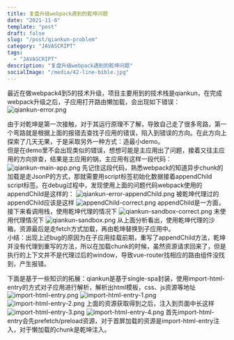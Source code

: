```yaml
---
title: 复盘升级webpack遇到的乾坤问题
date: "2021-11-6"
template: "post"
draft: false
slug: "/post/qiankun-problem"
category: "JAVASCRIPT"
tags:
  - "JAVASCRIPT"
description: "复盘升级webpack遇到的乾坤问题"
socialImage: "/media/42-line-bible.jpg"
---
```



最近在做webpack4到5的技术升级，项目主要用到的技术栈是qiankun，在完成webpack升级之后，子应用打开路由懒加载，会出现如下错误：
![qiankun-error.png](/media/qiankun-error.png)  


由于对乾坤是第一次接触，对于其运行原理不了解，导致自己走了很多弯路，第一个弯路就是根据上面的报错去查找子应用的错误，陷入到错误的方向。在此方向上探索了几天无果，于是采取另外一种方式：造最小demo。   
但是在demo里不会出现类似的错误，想想可能是主应用出了问题，接着又往主应用的方向排查，结果是主应用的锅，主应用有这样一段代码：
![qiankun-main-app.png](/media/qiankun-main-app.png)
先记住这段代码，熟悉webpack的知道异步chunk的加载是走JsonP的方式，那就需要用script标签初始化数据接着appendChild script标签。在debug过程中，发现使用上面的问题代码webpack使用的appendChild是这样的：
![qiankun-error-appendChild.png](/media/qiankun-error-appendChild.png)
被乾坤代理过的appendChild应该是这样
![appendChild-correct.png](/media/appendChild-correct.png)
appendChild是一方面，接下来看调用栈，使用乾坤代理的情况下
![qiankun-sandbox-correct.png](/media/qiankun-sandbox-correct.png)
未使用代理情况下
![qiankun-sandbox.png](/media/qiankun-sandbox.png)
从上面分析看出，使用乾坤代理的沙箱，资源最后是走fetch方式加载，再由乾坤替换到子应用中。   
小结：出现上述bug的原因为在子应用挂载前期，重写了appendChild方法，乾坤并没有代理到重写的方法，所以在加载chunk的时候，虽然资源请求回来了，但是执行的上下文并不是代理过后的window，导致vue-router找相应的路由组件没找到，产生报错。   

下面是基于一些知识的拓展：qiankun是基于single-spa封装，使用import-html-entry的方式对子应用进行解析，解析出html模板，css、js资源等地址
![import-html-entry.png](/media/import-html-entry.png)
![import-html-entry-1.png](/media/import-html-entry-1.png)
![import-html-entry-2.png](/media/import-html-entry-2.png)
上面的资源获取得到之后，注入到页面中长这样
![import-html-entry-3.png](/media/import-html-entry-3.png)
![import-html-entry-4.png](/media/import-html-entry-4.png)
首先import-html-entry会先prefetch/preload资源，对于首屏加载的资源是import-html-entry注入，对于懒加载的chunk是乾坤注入。
